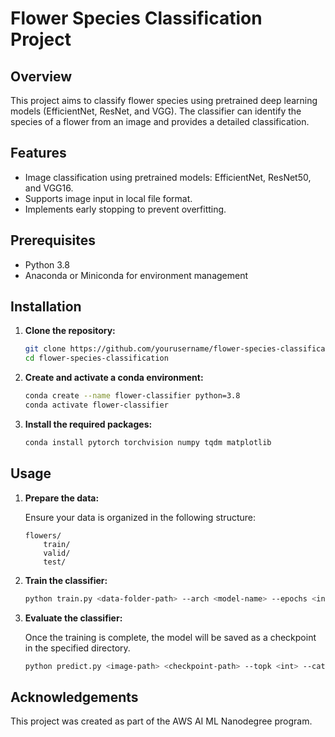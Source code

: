 # Flower Species Classification Project

## Overview

This project aims to classify flower species using pretrained deep learning models (EfficientNet, ResNet, and VGG). The classifier can identify the species of a flower from an image and provides a detailed classification.

## Features

- Image classification using pretrained models: EfficientNet, ResNet50, and VGG16.
- Supports image input in local file format.
- Implements early stopping to prevent overfitting.

## Prerequisites

- Python 3.8
- Anaconda or Miniconda for environment management

## Installation

1. **Clone the repository:**

    ```bash
    git clone https://github.com/yourusername/flower-species-classification.git
    cd flower-species-classification
    ```

2. **Create and activate a conda environment:**

    ```bash
    conda create --name flower-classifier python=3.8
    conda activate flower-classifier
    ```

3. **Install the required packages:**

    ```bash
    conda install pytorch torchvision numpy tqdm matplotlib
    ```

## Usage

1. **Prepare the data:**

   Ensure your data is organized in the following structure:
   
    ```
    flowers/
        train/
        valid/
        test/
    ```

2. **Train the classifier:**

    ```bash
    python train.py <data-folder-path> --arch <model-name> --epochs <int> --learning_rate <float> --gpu
    ```

3. **Evaluate the classifier:**

    Once the training is complete, the model will be saved as a checkpoint in the specified directory. 

    ```bash
    python predict.py <image-path> <checkpoint-path> --topk <int> --category_names <json-file-path> --gpu
    ```


## Acknowledgements

This project was created as part of the AWS AI ML Nanodegree program.
